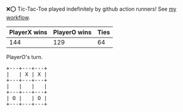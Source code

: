 :x::o: Tic-Tac-Toe played indefinitely by github action runners! See [my workflow](.github/workflows/play.yaml).

|PlayerX wins|PlayerO wins|Ties|
|-|-|-|
|144|129|64|

PlayerO's turn.

<pre>
+---+---+---+
|   | X | X |
+---+---+---+
|   |   |   |
+---+---+---+
| O |   | O |
+---+---+---+
</pre>